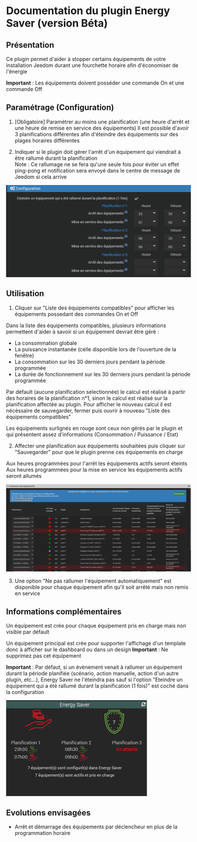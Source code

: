 # Documentation du plugin Energy Saver (version Béta)

## Présentation
Ce plugin permet d'aider à stopper certains équipements de votre installation Jeedom durant une fourchette horaire afin d'économiser de l'énergie

**Important** : Les équipements doivent posséder une commande On et une commande Off

## Paramétrage (Configuration)

1. [Obligatoire] Paramétrer au moins une planification (une heure d'arrêt et une heure de remise en service des équipements)
Il est possible d'avoir 3 planifications différentes afin d'éteindre des équipements sur des plages horaires différentes

2. Indiquer si le plugin doit gérer l'arrêt d'un équipement qui viendrait à être rallumé durant la planification  
Note : Ce rallumage ne se fera qu'une seule fois pour éviter un effet ping-pong et notification sera envoyé dans le centre de message de Jeedom si cela arrive

![Création](images/EnergySaver_Configuration.png)

## Utilisation

1. Cliquer sur "Liste des équipements compatibles" pour afficher les équipements possedant des commandes On et Off

Dans la liste des équipements compatibles, plusieurs informations permettent d'aider à savoir si un équipement devrait être géré :
- La consommation globale
- La puissance instantanée (celle disponible lors de l'ouverture de la fenêtre)
- La consommation sur les 30 derniers jours pendant la période programmée
- La durée de fonctionnement sur les 30 derniers jours pendant la période programmée

Par défault (aucune planification selectionnée) le calcul est réalisé à partir des horaires de la planification n°1, sinon le calcul est réalisé sur la planification affectée au plugin. Pour afficher le nouveau calcul il est nécéssaire de sauvegarder, fermer puis ouvrir à nouveau "Liste des équipements compatibles"

Les équipements surlignés en rouge sont ceux non gérés par le plugin et qui présentent assez d'informations (Consommation / Puissance / Etat)

2. Affecter une planification aux équipements souhaitées puis cliquer sur "Sauvegarder" pour que le plugin prenne ces équipements en charge

Aux heures programmées pour l'arrêt les équipements actifs seront éteints  
Aux heures programmées pour la mise en service les équipements actifs seront allumés

![Création](images/EnergySaver_SearchEq.png)

3. Une option "Ne pas rallumer l'équipement automatiquement" est disponible pour chaque équipement afin qu'il soit arrêté mais non remis en service

## Informations complémentaires

Un équipement est crée pour chaque équipement pris en charge mais non visible par défault

Un équipement principal est crée pour supporter l'affichage d'un template donc à afficher sur le dashboard ou dans un design
**Important** : Ne supprimez pas cet équipement

**Important** : Par défaut, si un évènement venait à rallumer un équipement durant la période planifiée (scénario, action manuelle, action d'un autre plugin, etc...), Energy Saver ne l'éteindra pas sauf si l'option "Eteindre un équipement qui a été rallumé durant la planification (1 fois)" est coché dans la configuration

![Création](images/EnergySaver_Dashboard.png)

## Evolutions envisagées
- Arrêt et démarrage des équipements par déclencheur en plus de la programmation horaire
